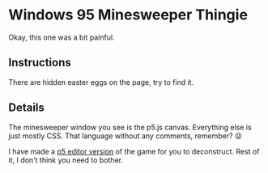 # Windows 95 Minesweeper Thingie

Okay, this one was a bit painful.

## Instructions

There are hidden easter eggs on the page, try to find it.

## Details

The minesweeper window you see is the p5.js canvas. Everything else is just mostly CSS. That language without any comments, remember? 😜

I have made a [p5 editor version](https://editor.p5js.org/DenisovichDev/sketches/GyP-bPJTG) of the game for you to deconstruct. Rest of it, I don't think you need to bother.
